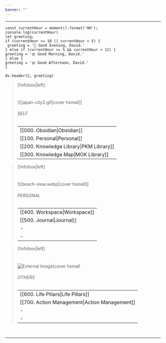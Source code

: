 ```yaml
---
banner: ""
---
```


---

```dataviewjs
const currentHour = moment().format('HH');
console.log(currentHour)
let greeting;
if (currentHour >= 18 || currentHour < 5) {
 greeting = '🌙 Good Evening, David.'
} else if (currentHour >= 5 && currentHour < 12) {
greeting = '🌞 Good Morning, David.'
} else {
greeting = '🌞 Good Afternoon, David.'
}
  
dv.header(2, greeting)
```

> [!infobox|left]
> # 
>![[japan-city2.gif|cover hsmall]]
> ###### SELF
> |  |   
> |---|
> |   [[000. Obsidian\|Obsidian]] 
> |   [[100. Personal\|Personal]] 
> |   [[200. Knowledge Library\|PKM Library]] 
> |   [[300. Knowledge Map\|MOK Library]] 

> [!infobox|left]
> # 
>![[beach-view.webp|cover hsmall]]
> ###### PERSONAL
> |  |   
> |---|
> |   [[400. Workspace\|Workspace]]
> |   [[500. Journal\|Journal]]
> | - |
> |  - | 


> [!infobox|left]
> # 
>![External Image|cover hsmall](https://i.pinimg.com/originals/d6/30/0d/d6300d5b3b9d748081556575fb2d4dda.gif)
> ###### OTHERS
> |  |   
> |---|
> |   [[600. Life Pillars\|Life Pillars]]
> |   [[700. Action Management\|Action Management]]
> | - |
> |  - | 
<br>

---




